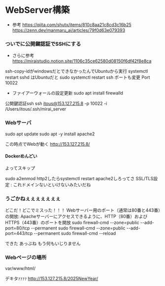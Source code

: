 # WebServer構築
- 参考
https://qiita.com/shutx/items/810c8aa21c8cd3c16b25
https://zenn.dev/manmaru_ai/articles/79f0d63e079393


### ついでに公開鍵認証でSSHにする
- さらに参考
https://miraistudio.notion.site/1106c35ce62580d08150f6df42f8e8ca

ssh-copy-idがwindowsだとできなかったんでUbuntuから実行
systemctl restart sshd はUbuntuだと sudo systemctl restart ssh
ポートも変更
Port 10022
- ファイアーウォールの設定更新
sudo apt install firewalld

公開鍵認証ssh
ssh itous@153.127.215.8 -p 10022 -i /Users/itous/.ssh/mirai_server

### Webサーバ
sudo apt update
sudo apt -y install apache2

この時点でWebが動く
http://153.127.215.8/

#### Dockerめんどい
よってスキップ

sudo a2enmod http2したらsystemctl restart apache2しろってさ
SSL/TLS設定 : これドメインないといけないみたいだね


### うごかねぇぇぇぇぇぇぇ
どこだ！どこでミスった！！！
Webサーバー用のポート（通常は80番と443番）の開放: Apacheサーバーにアクセスできるように、HTTP（80番）およびHTTPS（443番）のポートを開放
sudo firewall-cmd --zone=public --add-port=80/tcp --permanent
sudo firewall-cmd --zone=public --add-port=443/tcp --permanent
sudo firewall-cmd --reload

できた
あっぶね
もう何もいじりません

### Webページの場所
var/www/html/

デキタｧｧｧｧ
http://153.127.215.8/2025NewYear/